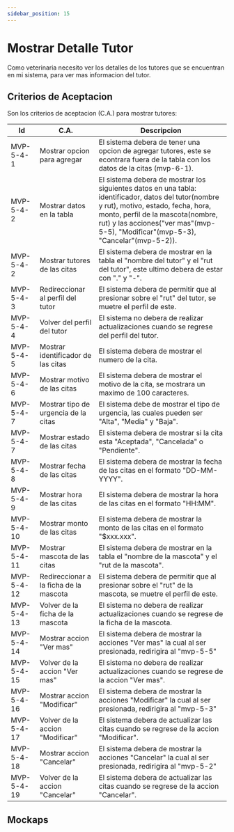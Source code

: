```yaml
---
sidebar_position: 15
---
```


# Mostrar Detalle Tutor

Como veterinaria necesito ver los detalles de los tutores que se encuentran en mi sistema, para ver mas informacion del tutor.

<!-- En la siguiente imagen reprecenta el flujo general de la historia de usuario:
![Task Flow de Gestionar citas](/img/gestionar_citas/agregar_cita/agregar_cita_diagrama.svg) -->

## Criterios de Aceptacion
Son los criterios de aceptacion (C.A.) para mostrar tutores:

| Id | C.A. | Descripcion | 
|-------------------- | -------- | -------- | 
| MVP-5-4-1 | Mostrar opcion para agregar | El sistema debera de tener una opcion de agregar tutores, este se econtrara fuera de la tabla con los datos de la citas (mvp-6-1). |
| MVP-5-4-2 | Mostrar datos en la tabla | El sistema debera de mostrar los siguientes datos en una tabla: identificador, datos del tutor(nombre y rut), motivo, estado, fecha, hora, monto, perfil de la mascota(nombre, rut) y las acciones("ver mas"(mvp-5-5), "Modificar"(mvp-5-3), "Cancelar"(mvp-5-2)). |
| MVP-5-4-2 | Mostrar tutores de las citas  | El sistema debera de mostrar en la tabla el "nombre del tutor" y el "rut del tutor", este ultimo debera de estar con "." y "-". |
| MVP-5-4-3 | Redireccionar al perfil del tutor  | El sistema debera de permitir que al presionar sobre el "rut" del tutor, se muetre el perfil de este. |
| MVP-5-4-4 | Volver del perfil del tutor  | El sistema no debera de realizar actualizaciones cuando se regrese del perfil del tutor. |
| MVP-5-4-5 | Mostrar identificador de las citas  | El sistema debera de mostrar el numero de la cita. |
| MVP-5-4-6 | Mostrar motivo de las citas  | El sistema debera de mostrar el motivo de la cita, se mostrara un maximo de 100 caracteres. |
| MVP-5-4-7 | Mostrar tipo de urgencia de la citas| El sistema debe de mostrar el tipo de urgencia, las cuales pueden ser "Alta", "Media" y "Baja". |
| MVP-5-4-7 | Mostrar estado de las citas  | El sistema debera de mostrar si la cita esta "Aceptada", "Cancelada" o "Pendiente". |
| MVP-5-4-8 | Mostrar fecha de las citas  | El sistema debera de mostrar la fecha de las citas en el formato "DD-MM-YYYY". |
| MVP-5-4-9 | Mostrar hora de las citas  | El sistema debera de mostrar la hora de las citas en el formato "HH:MM". |
| MVP-5-4-10 | Mostrar monto de las citas  | El sistema debera de mostrar la monto de las citas en el formato "$xxx.xxx". |
| MVP-5-4-11 | Mostrar mascota de las citas  | El sistema debera de mostrar en la tabla el "nombre de la mascota" y el "rut de la mascota". |
| MVP-5-4-12 | Redireccionar a la ficha de la mascota | El sistema debera de permitir que al presionar sobre el "rut" de la mascota, se muetre el perfil de este. |
| MVP-5-4-13 | Volver de la ficha de la mascota | El sistema no debera de realizar actualizaciones cuando se regrese de la ficha de la mascota. |
| MVP-5-4-14 | Mostrar accion "Ver mas" | El sistema debera de mostrar la acciones "Ver mas" la cual al ser presionada, redirigira al "mvp-5-5" |
| MVP-5-4-15 | Volver de la accion "Ver mas"  | El sistema no debera de realizar actualizaciones cuando se regrese de la accion "Ver mas". |
| MVP-5-4-16 | Mostrar accion "Modificar" | El sistema debera de mostrar la acciones "Modificar" la cual al ser presionada, redirigira al "mvp-5-3" |
| MVP-5-4-17 | Volver de la accion "Modificar"  | El sistema debera de actualizar las citas cuando se regrese de la accion "Modificar". |
| MVP-5-4-18 | Mostrar accion "Cancelar" | El sistema debera de mostrar la acciones "Cancelar" la cual al ser presionada, redirigira al "mvp-5-2" |
| MVP-5-4-19 | Volver de la accion "Cancelar"  | El sistema debera de actualizar las citas cuando se regrese de la accion "Cancelar". |


## Mockaps

<!-- ### Agregar sin error
![Mockap de Gestionar citas general](/img/gestionar_citas/agregar_cita/agregar_cita_mockap.svg)

### Agregar con marca de error
![Mockap de Gestionar citas tabla](/img/gestionar_citas/agregar_cita/agregar_cita_error_mockap.svg) -->